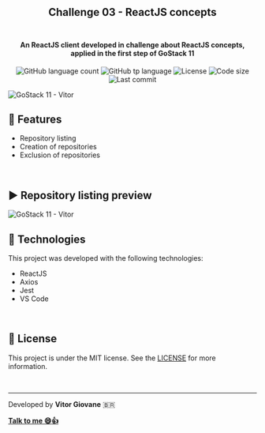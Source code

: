 <h2 align="center">
    <br>
    <br>
    Challenge 03 - ReactJS concepts
    <br>
    <br>  
</h2>
<h4 align="center">An ReactJS client developed in challenge about ReactJS concepts, applied in the first step of GoStack 11</h4>
<p align="center">
  <img alt="GitHub language count" src="https://img.shields.io/github/languages/count/vitorgiovane/gostack11-challenge-03-reactjs-concepts?color=%2304D361">
  <img alt="GitHub tp language" src="https://img.shields.io/github/languages/top/vitorgiovane/gostack11-challenge-03-reactjs-concepts">
  <img alt="License" src="https://img.shields.io/badge/license-MIT-%2304D361">
  <img alt="Code size" src="https://img.shields.io/github/languages/code-size/vitorgiovane/gostack11-challenge-03-reactjs-concepts">
  <img alt="Last commit" src="https://img.shields.io/github/last-commit/vitorgiovane/gostack11-challenge-03-reactjs-concepts">
</p>

<img alt="GoStack 11 - Vitor" src="https://res.cloudinary.com/vitorgiovane/image/upload/v1586588476/GoStack%2011/79037498-06fa2380-7ba8-11ea-96d1-6d039f72f0cf_ikydr4.png" />  

<br>

## :gem: Features
- Repository listing
- Creation of repositories
- Exclusion of repositories

<br>

## :arrow_forward: Repository listing preview
<img alt="GoStack 11 - Vitor" src="https://res.cloudinary.com/vitorgiovane/image/upload/v1587605205/GoStack%2011/repo_list_gfxqlz.png" />

<br>

## :rocket: Technologies
This project was developed with the following technologies:

- ReactJS
- Axios
- Jest
- VS Code

<br>

## :page_with_curl: License
This project is under the MIT license. See the [LICENSE](https://github.com/vitorgiovane/gostack11-challenge-03-reactjs-concepts/blob/master/LICENSE) for more information.

<br>

---
Developed by **Vitor Giovane** <span>&#x1f1e7;&#x1f1f7;</span>

**[Talk to me :smile::thumbsup:](https://www.linkedin.com/in/vitorgiovane)** 
